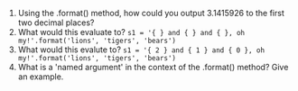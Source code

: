 1. Using the .format() method, how could you output 3.1415926 to the first two decimal places?
2. What would this evaluate to? `s1 = '{ } and { } and { }, oh my!'.format('lions', 'tigers', 'bears')`
3. What would this evalute to? `s1 = '{ 2 } and { 1 } and { 0 }, oh my!'.format('lions', 'tigers', 'bears')`
4. What is a 'named argument' in the context of the .format() method? Give an example.